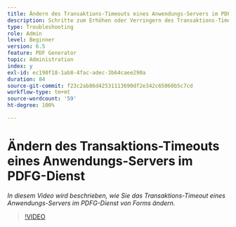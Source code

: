 ```yaml
---
title: Ändern des Transaktions-Timeouts eines Anwendungs-Servers im PDFG-Dienst
description: Schritte zum Erhöhen oder Verringern des Transaktions-Timeouts eines Anwendungs-Servers für PDF Generator
type: Troubleshooting
role: Admin
level: Beginner
version: 6.5
feature: PDF Generator
topic: Administration
index: y
exl-id: ec190f18-1ab8-4fac-adec-3b64caee290a
duration: 84
source-git-commit: f23c2ab86d42531113690df2e342c65060b5c7cd
workflow-type: tm+mt
source-wordcount: '59'
ht-degree: 100%

---
```


# Ändern des Transaktions-Timeouts eines Anwendungs-Servers im PDFG-Dienst

*In diesem Video wird beschrieben, wie Sie das Transaktions-Timeout eines Anwendungs-Servers im PDFG-Dienst von Forms ändern.*

>[!VIDEO](https://video.tv.adobe.com/v/335555?quality=12&learn=on)
